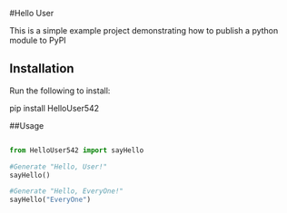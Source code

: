 
#Hello User

This is a simple example project demonstrating how to publish a python module to PyPI

## Installation

Run the following to install:

pip install HelloUser542

##Usage

```python

from HelloUser542 import sayHello

#Generate "Hello, User!"
sayHello()

#Generate "Hello, EveryOne!"
sayHello("EveryOne")
```